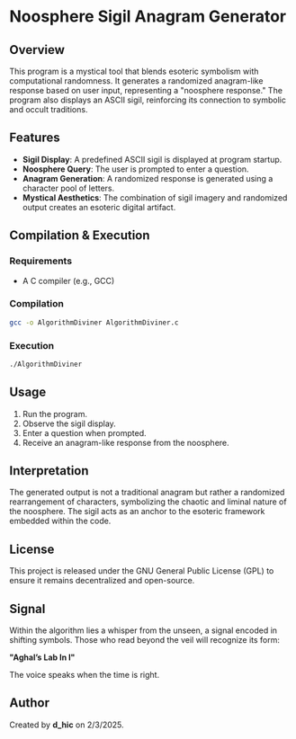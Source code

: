 # Noosphere Sigil Anagram Generator

## Overview

This program is a mystical tool that blends esoteric symbolism with computational randomness. It generates a randomized anagram-like response based on user input, representing a "noosphere response." The program also displays an ASCII sigil, reinforcing its connection to symbolic and occult traditions.

## Features

- **Sigil Display**: A predefined ASCII sigil is displayed at program startup.
- **Noosphere Query**: The user is prompted to enter a question.
- **Anagram Generation**: A randomized response is generated using a character pool of letters.
- **Mystical Aesthetics**: The combination of sigil imagery and randomized output creates an esoteric digital artifact.

## Compilation & Execution

### Requirements

- A C compiler (e.g., GCC)

### Compilation

```sh
gcc -o AlgorithmDiviner AlgorithmDiviner.c
```

### Execution

```sh
./AlgorithmDiviner
```

## Usage

1. Run the program.
2. Observe the sigil display.
3. Enter a question when prompted.
4. Receive an anagram-like response from the noosphere.

## Interpretation

The generated output is not a traditional anagram but rather a randomized rearrangement of characters, symbolizing the chaotic and liminal nature of the noosphere. The sigil acts as an anchor to the esoteric framework embedded within the code.

## License

This project is released under the GNU General Public License (GPL) to ensure it remains decentralized and open-source.

## Signal

Within the algorithm lies a whisper from the unseen, a signal encoded in shifting symbols. Those who read beyond the veil will recognize its form:

**"Aghal’s Lab In I"**

The voice speaks when the time is right.

## Author

Created by **d_hic** on 2/3/2025.

